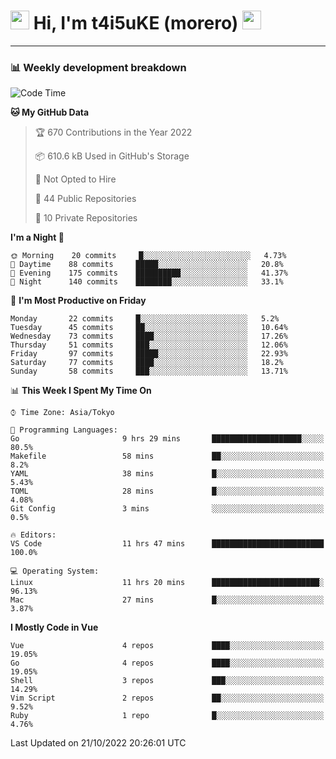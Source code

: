 <!-- Title -->
<h1>
    <img src="https://emojis.slackmojis.com/emojis/images/1600385609/10490/cactuar.gif?1600385609" width="30"/> 
    Hi, I'm t4i5uKE (morero) 
    <img src="https://emojis.slackmojis.com/emojis/images/1600385609/10490/cactuar.gif?1600385609" width="30"/>
</h1>

---

<h3> 📊 Weekly development breakdown </h3>
<!-- waka-readme-stats -->

<!--START_SECTION:waka-->
![Code Time](http://img.shields.io/badge/Code%20Time-1%2C262%20hrs%2020%20mins-blue)

**🐱 My GitHub Data** 

> 🏆 670 Contributions in the Year 2022
 > 
> 📦 610.6 kB Used in GitHub's Storage 
 > 
> 🚫 Not Opted to Hire
 > 
> 📜 44 Public Repositories 
 > 
> 🔑 10 Private Repositories  
 > 
**I'm a Night 🦉** 

```text
🌞 Morning    20 commits     █░░░░░░░░░░░░░░░░░░░░░░░░   4.73% 
🌆 Daytime    88 commits     █████░░░░░░░░░░░░░░░░░░░░   20.8% 
🌃 Evening    175 commits    ██████████░░░░░░░░░░░░░░░   41.37% 
🌙 Night      140 commits    ████████░░░░░░░░░░░░░░░░░   33.1%

```
📅 **I'm Most Productive on Friday** 

```text
Monday       22 commits     █░░░░░░░░░░░░░░░░░░░░░░░░   5.2% 
Tuesday      45 commits     ██░░░░░░░░░░░░░░░░░░░░░░░   10.64% 
Wednesday    73 commits     ████░░░░░░░░░░░░░░░░░░░░░   17.26% 
Thursday     51 commits     ███░░░░░░░░░░░░░░░░░░░░░░   12.06% 
Friday       97 commits     █████░░░░░░░░░░░░░░░░░░░░   22.93% 
Saturday     77 commits     ████░░░░░░░░░░░░░░░░░░░░░   18.2% 
Sunday       58 commits     ███░░░░░░░░░░░░░░░░░░░░░░   13.71%

```


📊 **This Week I Spent My Time On** 

```text
⌚︎ Time Zone: Asia/Tokyo

💬 Programming Languages: 
Go                       9 hrs 29 mins       ████████████████████░░░░░   80.5% 
Makefile                 58 mins             ██░░░░░░░░░░░░░░░░░░░░░░░   8.2% 
YAML                     38 mins             █░░░░░░░░░░░░░░░░░░░░░░░░   5.43% 
TOML                     28 mins             █░░░░░░░░░░░░░░░░░░░░░░░░   4.08% 
Git Config               3 mins              ░░░░░░░░░░░░░░░░░░░░░░░░░   0.5%

🔥 Editors: 
VS Code                  11 hrs 47 mins      █████████████████████████   100.0%

💻 Operating System: 
Linux                    11 hrs 20 mins      ████████████████████████░   96.13% 
Mac                      27 mins             █░░░░░░░░░░░░░░░░░░░░░░░░   3.87%

```

**I Mostly Code in Vue** 

```text
Vue                      4 repos             ████░░░░░░░░░░░░░░░░░░░░░   19.05% 
Go                       4 repos             ████░░░░░░░░░░░░░░░░░░░░░   19.05% 
Shell                    3 repos             ███░░░░░░░░░░░░░░░░░░░░░░   14.29% 
Vim Script               2 repos             ██░░░░░░░░░░░░░░░░░░░░░░░   9.52% 
Ruby                     1 repo              █░░░░░░░░░░░░░░░░░░░░░░░░   4.76%

```



 Last Updated on 21/10/2022 20:26:01 UTC
<!--END_SECTION:waka-->
